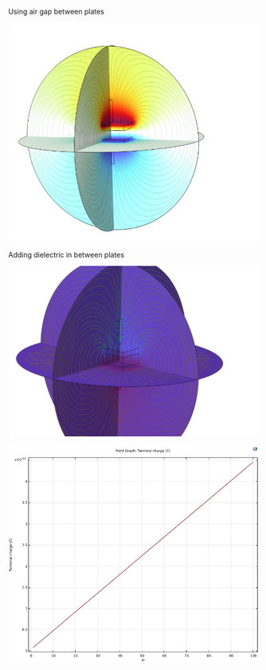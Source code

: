 Using air gap between plates 

![alt text](https://github.com/jrab5050/ComsolDCCapSim/blob/main/Result.png?raw=true)

Adding dielectric in between plates

![alt text](https://github.com/jrab5050/ComsolDCCapSim/blob/main/DielectricResult.png?raw=true)


![alt text](https://github.com/jrab5050/ComsolDCCapSim/blob/main/ChargeVdi.png?raw=true)
